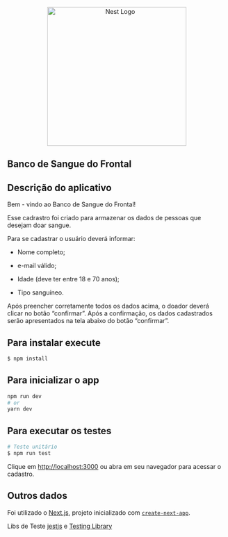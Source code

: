 <p align="center">
 <a href="http://nestjs.com/" target="blank"><img src="https://www.doadordesangue.com.br/public/image/pingo-sangue03.svg" width="320" alt="Nest Logo" /></a>
</p>

## Banco de Sangue do Frontal

## Descrição do aplicativo

Bem - vindo ao Banco de Sangue do Frontal!



Esse cadrastro foi criado para armazenar os dados de pessoas que desejam doar sangue.

Para se cadastrar o usuário deverá informar:

 - Nome completo;

- e-mail válido;

- Idade (deve ter entre 18 e 70 anos);

- Tipo sanguíneo.


Após preencher corretamente todos os dados acima, o doador deverá clicar no botão “confirmar”. Após a confirmação, os dados cadastrados serão apresentados na tela abaixo do botão “confirmar”.


## Para instalar execute

```bash
$ npm install
```

## Para inicializar o app

```bash
npm run dev
# or
yarn dev
```

## Para executar os testes

```bash
# Teste unitário
$ npm run test
```

Clique em [http://localhost:3000](http://localhost:3000) ou abra em seu navegador para acessar o cadastro.

## Outros dados
Foi utilizado o [Next.js](https://nextjs.org/), projeto inicializado com [`create-next-app`](https://github.com/vercel/next.js/tree/canary/packages/create-next-app).

Libs de Teste  [jestjs](https://jestjs.io/pt-BR/) e [Testing Library](https://testing-library.com/)

